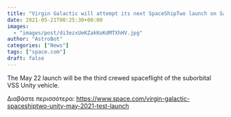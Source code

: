 ```yaml
---
title: "Virgin Galactic will attempt its next SpaceShipTwo launch on Saturday"
date: 2021-05-21T00:25:30+00:00
images:
  - "images/post/di3ezxUeKZakKoKdMTXhHV.jpg"
author: "AstroBot"
categories: ["News"]
tags: ["space.com"]
draft: false
---
```


The May 22 launch will be the third crewed spaceflight of the suborbital VSS Unity vehicle. 

Διαβάστε περισσότερα: https://www.space.com/virgin-galactic-spaceshiptwo-unity-may-2021-test-launch
